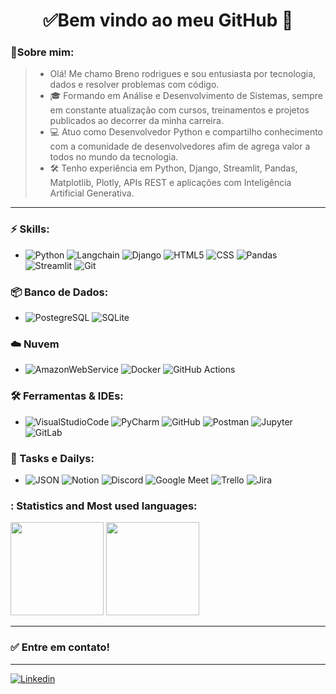 <h1 align="center"> 
	✅Bem vindo ao meu GitHub 🚀
</h1>

### 👦Sobre mim: 

> - Olá! Me chamo Breno rodrigues e sou entusiasta por tecnologia, dados e resolver problemas com código.
> - 🎓 Formando em Análise e Desenvolvimento de Sistemas, sempre em constante atualização com cursos, treinamentos e projetos publicados ao decorrer da minha carreira.
> - 💻 Atuo como Desenvolvedor Python e compartilho conhecimento com a comunidade de desenvolvedores afim de agrega valor a todos no mundo da tecnologia.
> - 🛠️ Tenho experiência em Python, Django, Streamlit, Pandas, Matplotlib, Plotly, APIs REST e aplicações com Inteligência Artificial Generativa.

<hr>

### ⚡ Skills:
- ![Python](https://img.shields.io/badge/-Python-3776AB?&logo=Python&logoColor=FFFFFF)  ![Langchain](https://img.shields.io/badge/-Langchain-1C3C3C?&logo=Langchain&logoColor=FFFFFF)  ![Django](https://img.shields.io/badge/-Django-092e20?&logo=Django&logoColor=FFFFFF) ![HTML5](https://img.shields.io/badge/-HTML5-E34F26?&logo=HTML5&logoColor=FFFFFF) ![CSS](https://img.shields.io/badge/-CSS-1040FF?&logo=CSS&logoColor=FFFFFF)  ![Pandas](https://img.shields.io/badge/-Pandas-150458?&logo=Pandas&logoColor=FFFFFF) ![Streamlit](https://img.shields.io/badge/-Streamlit-FF4B4B?&logo=Streamlit&logoColor=FFFFFF) ![Git](https://img.shields.io/badge/-Git-F05032?&logo=git&logoColor=FFFFFF)  

### 📦 Banco de Dados:
- ![PostegreSQL](https://img.shields.io/badge/-PostegreSQL-0A9EDC?&logo=PostgreSQL&logoColor=FFFFFF) ![SQLite](https://img.shields.io/badge/-SQLite-4479A1?&logo=sqlite&logoColor=FFFFFF)

### ☁️ Nuvem
- ![AmazonWebService](https://img.shields.io/badge/-AWS-FCA121?&logo=Amazon%20Web%20Service&logoColor=FFFFFF) ![Docker](https://img.shields.io/badge/-Docker-2496ED?&logo=Docker&logoColor=FFFFFF) ![GitHub Actions](https://img.shields.io/badge/-GitHub%20Actions-2088FF?&logo=GitHub%20Actions&logoColor=FFFFFF) 

### 🛠️ Ferramentas & IDEs:
- ![VisualStudioCode](https://img.shields.io/badge/-VsCode-2496ED?&logo=VisualStudioCode&logoColor=FFFFFF) ![PyCharm](https://img.shields.io/badge/-PyCharm-181717?&logo=PyCharm&logoColor=FFFFFF) ![GitHub](https://img.shields.io/badge/-GitHub-181717?&logo=GitHub&logoColor=FFFFFF) ![Postman](https://img.shields.io/badge/-Postman-FF6C37?&logo=Postman&logoColor=FFFFFF) ![Jupyter](https://img.shields.io/badge/-jupyter-F37626?&logo=Jupyter&logoColor=FFFFFF) ![GitLab](https://img.shields.io/badge/-GitLab-FCA121?&logo=GitLab&logoColor=FFFFFF)

### 🧩 Tasks e Dailys:
- ![JSON](https://img.shields.io/badge/-JSON-181717?&logo=JSON&logoColor=FFFFFF) ![Notion](https://img.shields.io/badge/-Notion-FFFFFF?&logo=Notion&logoColor=000000) ![Discord](https://img.shields.io/badge/-Discord-5865F2?&logo=Discord&logoColor=FFFFFF) ![Google Meet](https://img.shields.io/badge/-GoogleMeet-34A853?&logo=GoogleMeet&logoColor=FFFFFF) ![Trello](https://img.shields.io/badge/-Trello-0052CC?&logo=Trello&logoColor=FFFFFF) ![Jira](https://img.shields.io/badge/-Jira-0052CC?&logo=jira&logoColor=FFFFFF) 
 
### : Statistics and Most used languages:

<p float="left" align="left">
  <img src="https://github-readme-stats.vercel.app/api/top-langs/?username=brenorodrigues77&hide=scss,JavaScript,PowerShell,C++,Td,Tcl,Tex,Fortran,C&layout=compact&theme=cobalt&title_color=2ED3EA" height="149px" />
  <img src="https://github-readme-stats.vercel.app/api?username=brenorodrigues77&theme=cobalt&show_icons=true" height="149px" />
  &nbsp; &nbsp;
</p>
<hr>

### ✅ Entre em contato! 
<hr>

[![Linkedin](https://img.shields.io/badge/LinkedIn-0077B5?style=for-the-badge&logo=linkedin&logoColor=white)](https://www.linkedin.com/in/breno7/)
